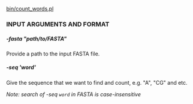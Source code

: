 [bin/count_words.pl](https://github.com/getopt/FASTA_TOOLS/blob/master/bin/count_words.pl)


### INPUT ARGUMENTS AND FORMAT

##### -fasta  "path/to/FASTA" 

Provide a path to the input FASTA file. 

##### -seq    'word'          

Give the sequence that we want to find and count, e.g. "A", "CG" and etc.




*Note: search of -seq `word` in FASTA is case-insensitive*

